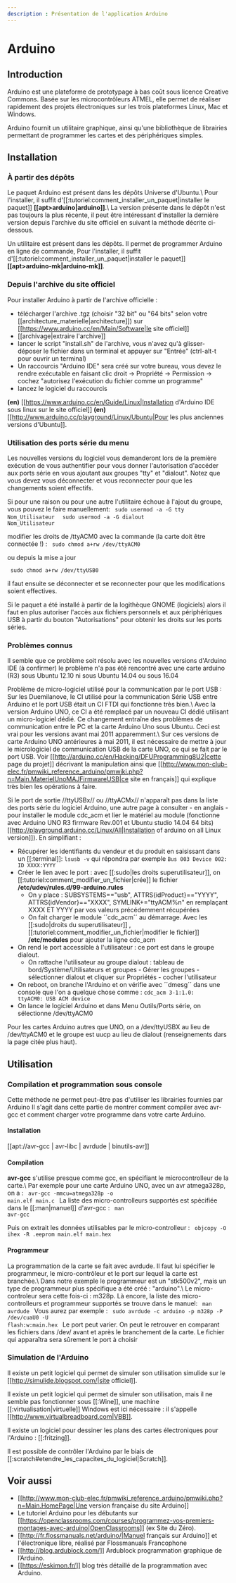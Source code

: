 ```yaml
---
description : Présentation de l'application Arduino
---
```


# Arduino


## Introduction
Arduino est une plateforme de prototypage à bas coût sous licence Creative Commons. Basée sur les microcontrôleurs ATMEL, elle permet de réaliser rapidement des projets électroniques sur les trois plateformes Linux, Mac et Windows. 

Arduino fournit un utilitaire graphique, ainsi qu'une bibliothèque de librairies permettant de programmer les cartes et des périphériques simples.

## Installation

### À partir des dépôts

Le paquet Arduino est présent dans les dépôts Universe d'Ubuntu.\\
Pour l'installer, il suffit d'[[:tutoriel:comment_installer_un_paquet|installer le paquet]] **[[apt>arduino|arduino]]**.\\
La version présente dans le dépôt n'est pas toujours la plus récente, il peut être intéressant d'installer la dernière version depuis l'archive du site officiel en suivant la méthode décrite ci-dessous.

Un utilitaire est présent dans les dépôts. Il permet de programmer Arduino en ligne de commande, Pour l'installer, il suffit d'[[:tutoriel:comment_installer_un_paquet|installer le paquet]] **[[apt>arduino-mk|arduino-mk]]**.

### Depuis l'archive du site officiel

Pour installer Arduino à partir de l'archive officielle :

  * télécharger l'archive .tgz (choisir "32 bit" ou "64 bits" selon votre [[architecture_materielle|architecture]]) sur [[https://www.arduino.cc/en/Main/Software|le site officiel]]
  * [[archivage|extraire l'archive]]
  * lancer le script "install.sh" de l'archive, vous n'avez qu'à glisser-déposer le fichier dans un terminal et appuyer sur "Entrée" (ctrl-alt-t pour ouvrir un terminal)
  * Un raccourcis "Arduino IDE" sera créé sur votre bureau, vous devez le rendre exécutable en faisant clic droit → Propriété → Permission → cochez "autorisez l'exécution du fichier comme un programme"
  * lancez le logiciel du raccourcis

**(en)** [[https://www.arduino.cc/en/Guide/Linux|Installation d'Arduino IDE sous linux sur le site officiel]]
**(en)** [[http://www.arduino.cc/playground/Linux/Ubuntu|Pour les plus anciennes versions d'Ubuntu]].

### Utilisation des ports série du menu
Les nouvelles versions du logiciel vous demanderont lors de la première exécution de vous authentifier pour vous donner l'autorisation d'accéder aux ports série en vous ajoutant aux groupes "tty" et "dialout". Notez que vous devez vous déconnecter et vous reconnecter pour que les changements soient effectifs.

Si pour une raison ou pour une autre l'utilitaire échoue à l'ajout du groupe, vous pouvez le faire manuellement:
<code> sudo usermod -a -G tty Nom_Utilisateur </code>
<code> sudo usermod -a -G dialout Nom_Utilisateur </code>
   
modifier les droits de /ttyACM0 avec la commande (la carte doit être connectée !) : 
<code> sudo chmod a+rw /dev/ttyACM0</code>

ou depuis la mise a jour

<code> sudo chmod a+rw /dev/ttyUSB0 </code>

il faut ensuite se déconnecter et se reconnecter pour que les modifications soient effectives.

Si le paquet a été installé à partir de la logithèque GNOME (logiciels) alors il faut en plus autoriser l'accès aux fichiers personnels et aux périphériques USB à partir du bouton "Autorisations" pour obtenir les droits sur les ports séries.

### Problèmes connus 
<note important>Il semble que ce problème soit résolu avec les nouvelles versions d'Arduino IDE (à confirmer) le problème n'a pas été rencontré avec une carte arduino (R3) sous Ubuntu 12.10 ni sous Ubuntu 14.04 ou sous 16.04</note>

Problème de micro-logiciel utilisé pour la communication par le port USB : Sur les Duemilanove, le CI utilisé pour la communication Série USB entre Arduino et le port USB était un CI FTDI qui fonctionne très bien.\\ Avec la version Arduino UNO, ce CI a été remplacé par un nouveau CI dédié utilisant un micro-logiciel dédié. Ce changement entraîne des problèmes de communication entre le PC et la carte Arduino Uno sous Ubuntu. Ceci est vrai pour les versions avant mai 2011 apparemment.\\
Sur ces versions de carte Arduino UNO antérieures à mai 2011, il est nécessaire de mettre à jour le micrologiciel de communication USB de la carte UNO, ce qui se fait par le port USB. Voir [[http://arduino.cc/en/Hacking/DFUProgramming8U2|cette page du projet]] décrivant la manipulation ainsi que [[http://www.mon-club-elec.fr/pmwiki_reference_arduino/pmwiki.php?n=Main.MaterielUnoMAJFirmwareUSB|ce site en français]] qui explique très bien les opérations à faire.

Si le port de sortie //ttyUSBx// ou //ttyACMx// n'apparaît pas dans la liste des ports série du logiciel Arduino, une autre page à consulter - en anglais - pour installer le module cdc_acm et lier le matériel au module (fonctionne avec Arduino UNO R3 firmware Rev.001 et Ubuntu studio 14.04 64 bits)[[http://playground.arduino.cc/Linux/All|Installation of arduino on all Linux version]]). En simplifiant :
  * Récupérer les identifiants du vendeur et du produit en saisissant dans un [[:terminal]]: <code>lsusb -v</code> qui répondra par exemple <code>Bus 003 Device 002: ID XXXX:YYYY</code> 
  * Créer le lien avec le port : avec [[:sudo|les droits superutilisateur]], on [[:tutoriel:comment_modifier_un_fichier|crée]] le fichier **/etc/udev/rules.d/99-arduino.rules**
     * On y place : <file>SUBSYSTEMS=="usb", ATTRS{idProduct}=="YYYY", ATTRS{idVendor}=="XXXX", SYMLINK+="ttyACM%n" </file> en remplaçant XXXX ET YYYY par vos valeurs précédemment récupérées
     * On fait charger le module ´´cdc_acm´´ au démarrage. Avec les [[:sudo|droits du superutilisateur]] , [[:tutoriel:comment_modifier_un_fichier|modifier le fichier]] **/etc/modules** pour ajouter la ligne  <file>cdc_acm</file>
  * On rend le port accessible à l'utilisateur : ce port est dans le groupe dialout.
      * On rattache l'utilisateur au groupe dialout : tableau de bord/Système/Utilisateurs et groupes - Gérer les groupes - sélectionner dialout et cliquer sur Propriétés - cocher l'utilisateur
  * On reboot, on branche l'Arduino et on vérifie avec ´´dmesg´´ dans une console que l'on a quelque chose comme : <code>cdc_acm 3-1:1.0: ttyACM0: USB ACM device</code>
  * On lance le logiciel Arduino et dans Menu Outils/Ports série, on sélectionne /dev/ttyACM0
<note tip>
Pour les cartes Arduino autres que UNO, on a /dev/ttyUSBX  au lieu de  /dev/ttyACM0 et le groupe est uucp au lieu de dialout (renseignements dars la page citée plus haut).
</note>


## Utilisation

### Compilation et programmation sous console 
<note> Cette méthode ne permet peut-être pas d'utiliser les librairies fournies par Arduino </note>
Il s'agit dans cette partie de montrer comment compiler avec avr-gcc et comment charger votre programme dans votre carte Arduino.

#### Installation 
[[apt://avr-gcc | avr-libc | avrdude | binutils-avr]]

#### Compilation
**avr-gcc** s'utilise presque comme gcc, en spécifiant le microcontrolleur de la carte.\\
Par exemple pour une carte Arduino UNO, avec un avr atmega328p, on a :
<code> avr-gcc -mmcu=atmega328p -o main.elf main.c </code>
<note tip> La liste des micro-controlleurs supportés est spécifiée dans le [[:man|manuel]] d'avr-gcc :
<code> man avr-gcc </code> </note>

Puis on extrait les données utilisables par le micro-controlleur :
<code> objcopy -O ihex -R .eeprom main.elf main.hex </code>


#### Programmeur 
La programmation de la carte se fait avec avrdude. Il faut lui spécifier le programmeur, le micro-contrôleur et le port sur lequel la carte est branchée.\\
Dans notre exemple le programmeur est un "stk500v2", mais un type de programmeur plus spécifique a été créé : "arduino".\\
Le micro-controleur sera cette fois-ci : m328p.
<note tip> Là encore, la liste des micro-controlleurs et programmeur supportés se trouve dans le manuel: <code> man avrdude </code> </note>
Vous aurez par exemple :
<code> sudo avrdude -c arduino -p m328p  -P /dev/cuaU0 -U flash:w:main.hex </code>
<note important>  Le port peut varier. On peut le retrouver en comparant les fichiers dans /dev/ avant et après le branchement de la carte. Le fichier qui apparaîtra sera sûrement le port à choisir </note>



### Simulation de l'Arduino

Il existe un petit logiciel qui permet de simuler son utilisation simulide sur le [[http://simulide.blogspot.com/|site officiel]].

Il existe un petit logiciel qui permet de simuler son utilisation, mais il ne semble pas fonctionner sous [[:Wine]], une machine [[:virtualisation|virtuelle]] Windows est ici nécessaire : il s'appelle [[http://www.virtualbreadboard.com|VBB]].

Il existe un logiciel pour dessiner les plans des cartes électroniques pour l'Arduino : [[:fritzing]].

Il est possible de contrôler l'Arduino par le biais de [[:scratch#etendre_les_capacites_du_logiciel|Scratch]].

## Voir aussi
  * [[http://www.mon-club-elec.fr/pmwiki_reference_arduino/pmwiki.php?n=Main.HomePage|Une version française du site Arduino]]
  * Le tutoriel Arduino pour les débutants sur [[https://openclassrooms.com/courses/programmez-vos-premiers-montages-avec-arduino|OpenClassrooms]] (ex Site du Zéro).
  * [[http://fr.flossmanuals.net/arduino/|Manuel français sur Arduino]] et l'électronique libre, réalisé par Flossmanuals Francophone
  * [[http://blog.ardublock.com/]] Ardublock programmation graphique de l’Arduino.
  * [[https://eskimon.fr/]] blog très détaillé de la programmation avec Arduino.

